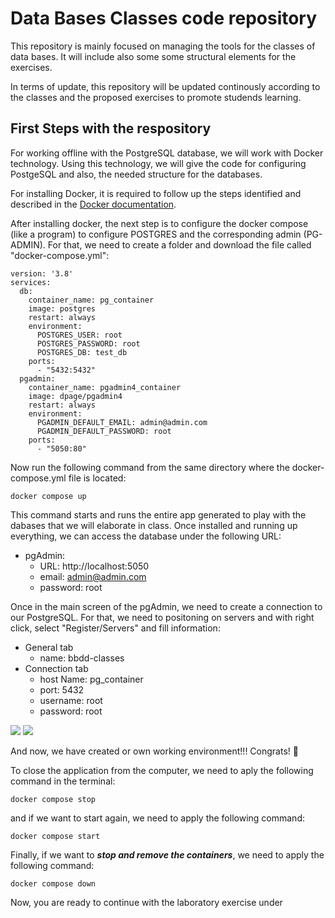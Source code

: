 # Data Bases Classes code repository

This repository is mainly focused on managing the tools for the classes of data bases. It will include also some some structural elements for the exercises. 

In terms of update, this repository will be updated continously according to the classes and the proposed exercises to promote studends learning. 


## First Steps with the respository

For working offline with the PostgreSQL database, we will work with Docker technology. Using this technology, we will give the code for configuring PostgeSQL and also, the needed structure for the databases. 

For installing Docker, it is required to follow up the steps identified and described in the [Docker documentation](https://docs.docker.com/desktop/).



After installing docker, the next step is to configure the docker compose (like a program) to configure POSTGRES and the corresponding admin (PG-ADMIN). For that, we need to create a folder and download the file called "docker-compose.yml": 

```
version: '3.8'
services:
  db:
    container_name: pg_container
    image: postgres
    restart: always
    environment:
      POSTGRES_USER: root
      POSTGRES_PASSWORD: root
      POSTGRES_DB: test_db
    ports:
      - "5432:5432"
  pgadmin:
    container_name: pgadmin4_container
    image: dpage/pgadmin4
    restart: always
    environment:
      PGADMIN_DEFAULT_EMAIL: admin@admin.com
      PGADMIN_DEFAULT_PASSWORD: root
    ports:
      - "5050:80"
```

Now run the following command from the same directory where the docker-compose.yml file is located: 

```
docker compose up

```

This command starts and runs the entire app generated to play with the dabases that we will elaborate in class. Once installed and running up everything, we can access the database under the following URL: 

- pgAdmin: 
    - URL: http://localhost:5050
    - email: admin@admin.com
    - password: root

Once in the main screen of the pgAdmin, we need to create a connection to our PostgreSQL. For that, we need to positoning on servers and with right click, select "Register/Servers" and fill information: 
- General tab
    - name: bbdd-classes 
- Connection tab
    - host Name: pg_container
    - port: 5432
    - username: root
    - password: root

![](https://i.imgur.com/8kgYh6c.png)
![](https://i.imgur.com/oc2VB3J.png)

And now, we have created or own working environment!!! Congrats! :100: 

To close the application from the computer, we need to aply the following command in the terminal: 

```
docker compose stop

```

and if we want to start again, we need to apply the following command: 

```
docker compose start
```

Finally, if we want to ***stop and remove the containers***, we need to apply the following command: 

```
docker compose down

```

Now, you are ready to continue with the laboratory exercise under 

